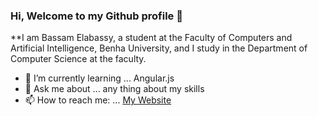 ### Hi, Welcome to my Github profile 👋


**I am Bassam Elabassy, a student at the Faculty of Computers and Artificial Intelligence, Benha University, and I study in the Department of Computer Science at the faculty.

- 🌱 I’m currently learning ... Angular.js
- 💬 Ask me about ... any thing about my skills
- 📫 How to reach me: ... [My Website](https://bassamelabassy.me)



